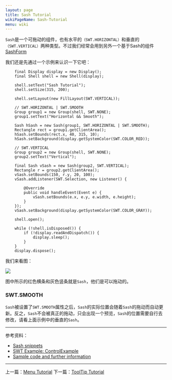 ```yaml
---
layout: page
title: Sash Tutorial
wikiPageName: Sash-Tutorial
menu: wiki
---
```


`Sash`是一个可拖动的组件，也有水平的`（SWT.HORIZONTAL）`和垂直的`（SWT.VERTICAL）`两种类型。不过我们经常会用到另外一个基于Sash的组件[SashForm]({{site.baseurl}}/wiki/SashForm-Tutorial.html)

我们还是先通过一个示例来认识一下它吧：

		final Display display = new Display();
		final Shell shell = new Shell(display);

		shell.setText("Sash Tutorial");
		shell.setSize(315, 200);

		shell.setLayout(new FillLayout(SWT.VERTICAL));

		// SWT.HORIZONTAL | SWT.SMOOTH
		Group group1 = new Group(shell, SWT.NONE);
		group1.setText("Horizontal && Smooth");

		Sash hSash = new Sash(group1, SWT.HORIZONTAL | SWT.SMOOTH);
		Rectangle rect = group1.getClientArea();
		hSash.setBounds(rect.x, 40, 315, 10);
		hSash.setBackground(display.getSystemColor(SWT.COLOR_RED));

		// SWT.VERTICAL
		Group group2 = new Group(shell, SWT.NONE);
		group2.setText("Vertical");

		final Sash vSash = new Sash(group2, SWT.VERTICAL);
		Rectangle r = group2.getClientArea();
		vSash.setBounds(150, r.y, 20, 100);
		vSash.addListener(SWT.Selection, new Listener() {

			@Override
			public void handleEvent(Event e) {
				vSash.setBounds(e.x, e.y, e.width, e.height);
			}
		});
		vSash.setBackground(display.getSystemColor(SWT.COLOR_GRAY));

		shell.open();

		while (!shell.isDisposed()) {
			if (!display.readAndDispatch()) {
				display.sleep();
			}
		}
		display.dispose();

我们来看图：

![]({{site.baseurl}}/wiki/images/image_swt_sash.png)

图中所示的红色横条和灰色竖条就是`Sash`，他们是可以拖动的。

### SWT.SMOOTH

`Sash`被设置了`SWT.SMOOTH`属性之后，`Sash`的实际位置会随着`Sash`的拖动而自动更新。反之，`Sash`不会被真正的拖动，只会出现一个预览，`Sash`的位置需要自行去修改，请看上面示例中的垂直的`Sash`。

***
参考资料：
  * [Sash snippets](http://www.eclipse.org/swt/snippets/#sash)
  * [SWT Example: ControlExample](http://www.eclipse.org/swt/examples.php)
  * [Sample code and further information](http://www.eclipse.org/swt/)

***

上一篇：[Menu Tutorial]({{site.baseurl}}/wiki/Menu-Tutorial.html)
下一篇：[ToolTip Tutorial]({{site.baseurl}}/wiki/ToolTip-Tutorial.html)
